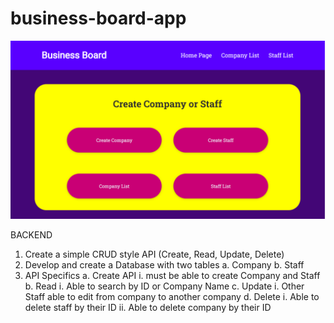 # business-board-app

![alt image](/screen/mainb.png)

BACKEND

1. Create a simple CRUD style API (Create, Read, Update, Delete)
2. Develop and create a Database with two tables
  a. Company
  b. Staff
3. API Specifics
  a. Create API 
      i. must be able to create Company and Staff
  b. Read
     i. Able to search by ID or Company Name
  c. Update
      i. Other Staff able to edit from company to another company
  d. Delete
      i. Able to delete staff by their ID
      ii. Able to delete company by their ID
